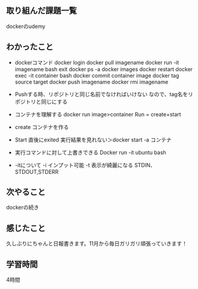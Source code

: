 ## 取り組んだ課題一覧
dockerのudemy
## わかったこと
- dockerコマンド
docker login
docker pull imagename
docker run -it imagename bash
exit
docker ps -a
docker images
docker restart
docker exec -it container bash
docker commit container image
docker tag source target
docker push imagename
docker rmi imagename


- Pushする時、リポジトリと同じ名前でなければいけない
なので、tag名をリポジトリと同じにする

- コンテナを理解する
docker run 
image>container
Run = create+start

- create
コンテナを作る
- Start
直後にexited
実行結果を見れない＞docker start -a コンテナ

- 実行コマンドに対して上書きできる
Docker run -it ubuntu bash

- -itについて
-i インプット可能
-t 表示が綺麗になる
STDIN、STDOUT,STDERR

## 次やること
dockerの続き
## 感じたこと
久しぶりにちゃんと日報書きます。11月から毎日ガリガリ頑張っていきます！
## 学習時間
4時間
